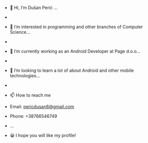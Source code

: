 - 👋 Hi, I’m Dušan Perić ...
- 
- 👀 I’m interested in programming and other branches of Computer Science...
- 
- 🌱 I’m currently working as an Android Developer at Page d.o.o...
- 
- 💞️ I’m looking to learn a lot of about Android and other mobile technologies...
- 
- 📫 How to reach me 
- Email: pericdusan6@gmail.com
- Phone: +38766546749
- ...

- 😀 I hope you will like my profile!
